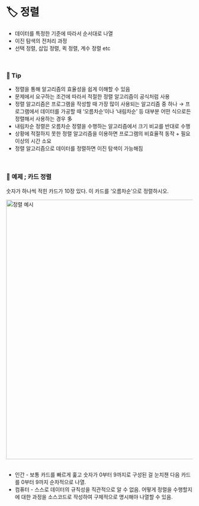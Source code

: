 # **🏷️ 정렬**

- 데이터를 특정한 기준에 따라서 순서대로 나열
- 이진 탐색의 전처리 과정
- 선택 정렬, 삽입 정렬, 퀵 정렬, 계수 정렬 etc
<br/>

### **📌 Tip**

- 정렬을 통해 알고리즘의 효율성을 쉽게 이해할 수 있음
- 문제에서 요구하는 조건에 따라서 적절한 정렬 알고리즘이 공식처럼 사용
- 정렬 알고리즘은 프로그램을 작성할 때 가장 많이 사용되는 알고리즘 중 하나 → 프로그램에서 데이터를 가공할 때 ‘오름차순’이나 ‘내림차순’ 등 대부분 어떤 식으로든 정렬해서 사용하는 경우 多
- 내림차순 정렬은 오름차순 정렬을 수행하는 알고리즘에서 크기 비교를 반대로 수행
- 상황에 적절하지 못한 정렬 알고리즘을 이용하면 프로그램의 비효율적 동작 + 필요 이상의 시간 소요
- 정렬 알고리즘으로 데이터를 정렬하면 이진 탐색이 가능해짐
<br/>

### **🚪 예제 ; 카드 정렬**

숫자가 하나씩 적힌 카드가 10장 있다. 이 카드를 ‘오름차순’으로 정렬하시오.

  <img width="700" alt="정렬 예시" src="https://github.com/SeoWonLeee/2L24-Algo-Study/assets/148112372/28ceb528-b9a9-4f06-a04b-db2d1123daf0">

<br/> 
<br/>

- 인간 - 보통 카드를 빠르게 훑고 숫자가 0부터 9까지로 구성된 걸 눈치챈 다음 카드를 0부터 9까지 순차적으로 나열.
- 컴퓨터 - 스스로 데이터의 규칙성을 직관적으로 알 수 없음. 어떻게 정렬을 수행할지에 대한 과정을 소스코드로 작성하여 구체적으로 명시해야 나열할 수 있음.
